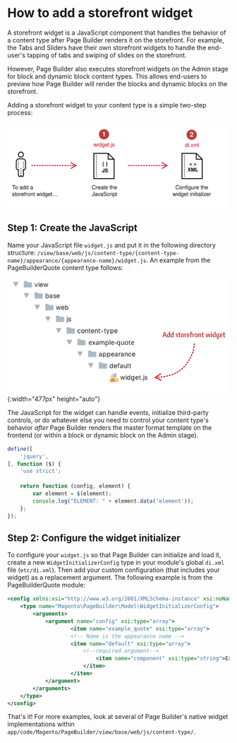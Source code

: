 # How to add a storefront widget

A storefront widget is a JavaScript component that handles the behavior of a content type after Page Builder renders it on the storefront. For example, the Tabs and Sliders have their own storefront widgets to handle the end-user's tapping of tabs and swiping of slides on the storefront.

However, Page Builder also executes storefront widgets on the Admin stage for block and dynamic block content types. This allows end-users to preview how Page Builder will render the blocks and dynamic blocks on the storefront. 

Adding a storefront widget to your content type is a simple two-step process:

![How to add storefront widget](../images/how-to-add-storefront-widget.svg)

## Step 1: Create the JavaScript

Name your JavaScript file `widget.js` and put it in the following directory structure: `/view/base/web/js/content-type/{content-type-name}/appearance/{appearance-name}/widget.js`. An example from the PageBuilderQuote content type follows:

![Where to add storefront widget](../images/where-to-add-widget.png){:width="477px" height="auto"}

The JavaScript for the widget can handle events, initialize third-party controls, or do whatever else you need to control your content type's behavior _after_ Page Builder renders the master format template on the frontend (or within a block or dynamic block on the Admin stage).

``` javascript
define([
    'jquery',
], function ($) {
    'use strict';

    return function (config, element) {
        var element = $(element);
        console.log("ELEMENT: " + element.data('element'));
    };
});
```

## Step 2: Configure the widget initializer

To configure your `widget.js` so that Page Builder can initialize and load it, create a new `WidgetInitializerConfig` type in your module's global `di.xml` file (`etc/di.xml`). Then add your custom configuration (that includes your widget) as a replacement argument. The following example is from the PageBuilderQuote module:

``` xml
<config xmlns:xsi="http://www.w3.org/2001/XMLSchema-instance" xsi:noNamespaceSchemaLocation="urn:magento:framework:ObjectManager/etc/config.xsd">
    <type name="Magento\PageBuilder\Model\WidgetInitializerConfig">
        <arguments>
            <argument name="config" xsi:type="array">
                    <item name="example_quote" xsi:type="array">
                    <!-- Name is the appearance name -->
                    <item name="default" xsi:type="array">
                        <!--required argument-->
                            <item name="component" xsi:type="string">Example_PageBuilderQuote/js/content-type/example-quote/appearance/default/widget</item>
                        </item>
                    </item>
            </argument>
        </arguments>
    </type>
</config>
```

That's it! For more examples, look at several of Page Builder's native widget implementations within `app/code/Magento/PageBuilder/view/base/web/js/content-type/`.

